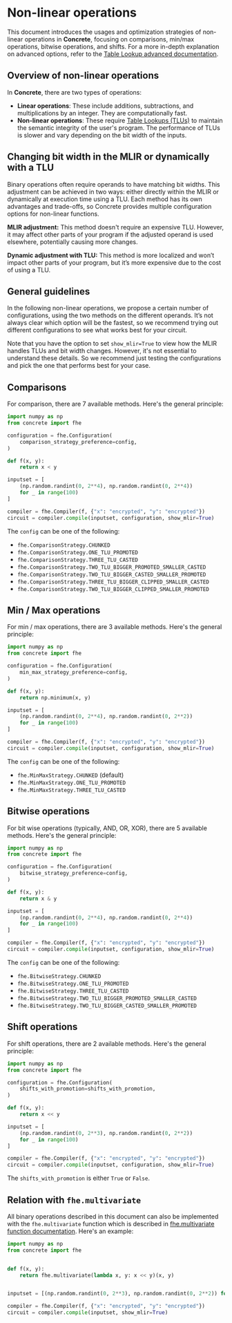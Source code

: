 # Non-linear operations
This document introduces the usages and optimization strategies of non-linear operations in **Concrete**, focusing on comparisons, min/max operations, bitwise operations, and shifts. For a more in-depth explanation on advanced options, refer to the [Table Lookup advanced documentation](table_lookups_advanced.md).

## Overview of non-linear operations

In **Concrete**, there are two types of operations:
- **Linear operations**: These include additions, subtractions, and multiplications by an integer. They are computationally fast.
- **Non-linear operations**: These require [Table Lookups (TLUs)](../core-features/table_lookups.md) to maintain the semantic integrity of the user's program. The performance of TLUs is slower and vary depending on the bit width of the inputs.


## Changing bit width in the MLIR or dynamically with a TLU

Binary operations often require operands to have matching bit widths. This adjustment can be achieved in two ways: either directly within the MLIR or dynamically at execution time using a TLU. Each method has its own advantages and trade-offs, so Concrete provides multiple configuration options for non-linear functions.

**MLIR adjustment:** This method doesn't require an expensive TLU. However, it may affect other parts of your program if the adjusted operand is used elsewhere, potentially causing more changes.

**Dynamic adjustment with TLU:** This method is more localized and won’t impact other parts of your program, but it’s more expensive due to the cost of using a TLU.

## General guidelines

In the following non-linear operations, we propose a certain number of configurations, using the two methods on the different operands. It’s not always clear which option will be the fastest, so we recommend trying out different configurations to see what works best for your circuit.

Note that you have the option to set `show_mlir=True` to view how the MLIR handles TLUs and bit width changes. However, it's not essential to understand these details. So we recommend just testing the configurations and pick the one that performs best for your case.

## Comparisons

For comparison, there are 7 available methods. Here's the general principle:

```python
import numpy as np
from concrete import fhe

configuration = fhe.Configuration(
    comparison_strategy_preference=config,
)

def f(x, y):
    return x < y

inputset = [
    (np.random.randint(0, 2**4), np.random.randint(0, 2**4))
    for _ in range(100)
]

compiler = fhe.Compiler(f, {"x": "encrypted", "y": "encrypted"})
circuit = compiler.compile(inputset, configuration, show_mlir=True)
```

The `config` can be one of the following:
- `fhe.ComparisonStrategy.CHUNKED`
- `fhe.ComparisonStrategy.ONE_TLU_PROMOTED`
- `fhe.ComparisonStrategy.THREE_TLU_CASTED`
- `fhe.ComparisonStrategy.TWO_TLU_BIGGER_PROMOTED_SMALLER_CASTED`
- `fhe.ComparisonStrategy.TWO_TLU_BIGGER_CASTED_SMALLER_PROMOTED`
- `fhe.ComparisonStrategy.THREE_TLU_BIGGER_CLIPPED_SMALLER_CASTED`
- `fhe.ComparisonStrategy.TWO_TLU_BIGGER_CLIPPED_SMALLER_PROMOTED`

## Min / Max operations

For min / max operations, there are 3 available methods. Here's the general principle:

```python
import numpy as np
from concrete import fhe

configuration = fhe.Configuration(
    min_max_strategy_preference=config,
)

def f(x, y):
    return np.minimum(x, y)

inputset = [
    (np.random.randint(0, 2**4), np.random.randint(0, 2**2))
    for _ in range(100)
]

compiler = fhe.Compiler(f, {"x": "encrypted", "y": "encrypted"})
circuit = compiler.compile(inputset, configuration, show_mlir=True)
```

The `config` can be one of the following:
- `fhe.MinMaxStrategy.CHUNKED` (default)
- `fhe.MinMaxStrategy.ONE_TLU_PROMOTED`
- `fhe.MinMaxStrategy.THREE_TLU_CASTED`

## Bitwise operations

For bit wise operations (typically, AND, OR, XOR), there are 5 available methods. Here's the general principle:

```python
import numpy as np
from concrete import fhe

configuration = fhe.Configuration(
    bitwise_strategy_preference=config,
)

def f(x, y):
    return x & y

inputset = [
    (np.random.randint(0, 2**4), np.random.randint(0, 2**4))
    for _ in range(100)
]

compiler = fhe.Compiler(f, {"x": "encrypted", "y": "encrypted"})
circuit = compiler.compile(inputset, configuration, show_mlir=True)
```

The `config` can be one of the following:
- `fhe.BitwiseStrategy.CHUNKED`
- `fhe.BitwiseStrategy.ONE_TLU_PROMOTED`
- `fhe.BitwiseStrategy.THREE_TLU_CASTED`
- `fhe.BitwiseStrategy.TWO_TLU_BIGGER_PROMOTED_SMALLER_CASTED`
- `fhe.BitwiseStrategy.TWO_TLU_BIGGER_CASTED_SMALLER_PROMOTED`

## Shift operations

For shift operations, there are 2 available methods. Here's the general principle:

```python
import numpy as np
from concrete import fhe

configuration = fhe.Configuration(
    shifts_with_promotion=shifts_with_promotion,
)

def f(x, y):
    return x << y

inputset = [
    (np.random.randint(0, 2**3), np.random.randint(0, 2**2))
    for _ in range(100)
]

compiler = fhe.Compiler(f, {"x": "encrypted", "y": "encrypted"})
circuit = compiler.compile(inputset, configuration, show_mlir=True)
```

The `shifts_with_promotion` is either `True` or `False`.

## Relation with `fhe.multivariate`

All binary operations described in this document can also be implemented with the `fhe.multivariate` function which is described in [ fhe.multivariate function documentation](../core-features/extensions.md#fhe.multivariate-function). Here's an example:

```python
import numpy as np
from concrete import fhe


def f(x, y):
    return fhe.multivariate(lambda x, y: x << y)(x, y)


inputset = [(np.random.randint(0, 2**3), np.random.randint(0, 2**2)) for _ in range(100)]

compiler = fhe.Compiler(f, {"x": "encrypted", "y": "encrypted"})
circuit = compiler.compile(inputset, show_mlir=True)
```



